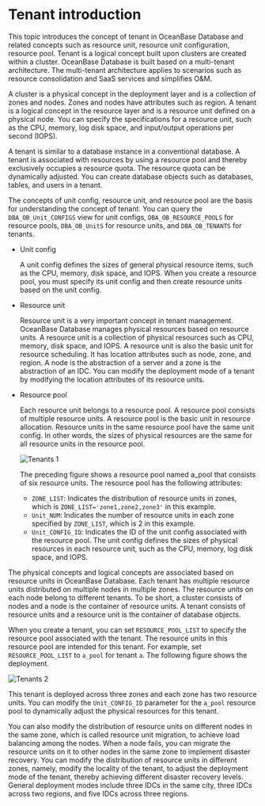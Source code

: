# Tenant introduction

This topic introduces the concept of tenant in OceanBase Database and related concepts such as resource unit, resource unit configuration, resource pool. Tenant is a logical concept built upon clusters are created within a cluster. OceanBase Database is built based on a multi-tenant architecture. The multi-tenant architecture applies to scenarios such as resource consolidation and SaaS services and simplifies O&M.

A cluster is a physical concept in the deployment layer and is a collection of zones and nodes. Zones and nodes have attributes such as region. A tenant is a logical concept in the resource layer and is a resource unit defined on a physical node. You can specify the specifications for a resource unit, such as the CPU, memory, log disk space, and input/output operations per second (IOPS).

A tenant is similar to a database instance in a conventional database. A tenant is associated with resources by using a resource pool and thereby exclusively occupies a resource quota. The resource quota can be dynamically adjusted. You can create database objects such as databases, tables, and users in a tenant.

The concepts of unit config, resource unit, and resource pool are the basis for understanding the concept of tenant. You can query the `DBA_OB_Unit_CONFIGS` view for unit configs, `DBA_OB_RESOURCE_POOLS` for resource pools, `DBA_OB_UnitS` for resource units, and `DBA_OB_TENANTS` for tenants.

* Unit config

   A unit config defines the sizes of general physical resource items, such as the CPU, memory, disk space, and IOPS. When you create a resource pool, you must specify its unit config and then create resource units based on the unit config.

* Resource unit

   Resource unit is a very important concept in tenant management. OceanBase Database manages physical resources based on resource units. A resource unit is a collection of physical resources such as CPU, memory, disk space, and IOPS. A resource unit is also the basic unit for resource scheduling. It has location attributes such as node, zone, and region. A node is the abstraction of a server and a zone is the abstraction of an IDC. You can modify the deployment mode of a tenant by modifying the location attributes of its resource units.

* Resource pool

   Each resource unit belongs to a resource pool. A resource pool consists of multiple resource units. A resource pool is the basic unit in resource allocation. Resource units in the same resource pool have the same unit config. In other words, the sizes of physical resources are the same for all resource units in the resource pool.

   ![Tenants 1](https://obbusiness-private.oss-cn-shanghai.aliyuncs.com/doc/img/observer-enterprise/V4.1.0/EN_US/6.manage/2.tenant-management/%E7%A7%9F%E6%88%B7%E4%BB%8B%E7%BB%8D1-en.png)

   The preceding figure shows a resource pool named a_pool that consists of six resource units. The resource pool has the following attributes:

   * `ZONE_LIST`: Indicates the distribution of resource units in zones, which is `ZONE_LIST='zone1,zone2,zone3'` in this example.
   * `Unit_NUM`: Indicates the number of resource units in each zone specified by `ZONE_LIST`, which is 2 in this example.
   * `Unit_CONFIG_ID`: Indicates the ID of the unit config associated with the resource pool. The unit config defines the sizes of physical resources in each resource unit, such as the CPU, memory, log disk space, and IOPS.

The physical concepts and logical concepts are associated based on resource units in OceanBase Database. Each tenant has multiple resource units distributed on multiple nodes in multiple zones. The resource units on each node belong to different tenants. To be short, a cluster consists of nodes and a node is the container of resource units. A tenant consists of resource units and a resource unit is the container of database objects.

When you create a tenant, you can set `RESOURCE_POOL_LIST` to specify the resource pool associated with the tenant. The resource units in this resource pool are intended for this tenant. For example, set `RESOURCE_POOL_LIST` to `a_pool` for tenant `a`. The following figure shows the deployment.

![Tenants 2](https://obbusiness-private.oss-cn-shanghai.aliyuncs.com/doc/img/observer-enterprise/V4.1.0/EN_US/6.manage/2.tenant-management/%E7%A7%9F%E6%88%B7%E4%BB%8B%E7%BB%8D2-en.png)

This tenant is deployed across three zones and each zone has two resource units. You can modify the `Unit_CONFIG_ID` parameter for the `a_pool` resource pool to dynamically adjust the physical resources for this tenant.

You can also modify the distribution of resource units on different nodes in the same zone, which is called resource unit migration, to achieve load balancing among the nodes. When a node fails, you can migrate the resource units on it to other nodes in the same zone to implement disaster recovery. You can modify the distribution of resource units in different zones, namely, modify the locality of the tenant, to adjust the deployment mode of the tenant, thereby achieving different disaster recovery levels. General deployment modes include three IDCs in the same city, three IDCs across two regions, and five IDCs across three regions.